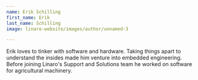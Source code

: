 ```yaml
---
name: Erik Schilling
first_name: Erik
last_name: Schilling
image: linaro-website/images/author/unnamed-3

---
```


Erik loves to tinker with software and hardware. Taking things apart to understand the insides made him venture into embedded engineering. Before joining Linaro's Support and Solutions team he worked on software for agricultural machinery.
